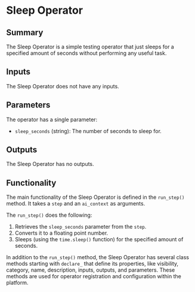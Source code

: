 # Sleep Operator

## Summary

The Sleep Operator is a simple testing operator that just sleeps for a specified amount of seconds without performing any useful task.

## Inputs

The Sleep Operator does not have any inputs.

## Parameters

The operator has a single parameter:

- `sleep_seconds` (string): The number of seconds to sleep for.

## Outputs

The Sleep Operator has no outputs.

## Functionality

The main functionality of the Sleep Operator is defined in the `run_step()` method. It takes a `step` and an `ai_context` as arguments. 

The `run_step()` does the following:

1. Retrieves the `sleep_seconds` parameter from the `step`. 
2. Converts it to a floating point number.
3. Sleeps (using the `time.sleep()` function) for the specified amount of seconds.

In addition to the `run_step()` method, the Sleep Operator has several class methods starting with `declare_` that define its properties, like visibility, category, name, description, inputs, outputs, and parameters. These methods are used for operator registration and configuration within the platform.